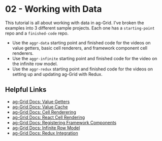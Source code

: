 # 02 - Working with Data
This tutorial is all about working with data in ag-Grid. I've broken the examples into 3 different sample projects. Each one has a `starting-point` repo and a `finished-code` repo.

- Use the `aggr-data` starting point and finished code for the videos on value getters, basic cell renderers, and framework component cell renderers.
- Use the `aggr-infinite` starting point and finished code for the video on the infinite row model.
- Use the `aggr-redux` starting point and finished code for the videos on setting up and updating ag-Grid with Redux.

## Helpful Links
- [ag-Grid Docs: Value Getters](https://www.ag-grid.com/javascript-grid-value-getters/)
- [ag-Grid Docs: Value Cache](https://www.ag-grid.com/javascript-grid-value-getters/#value-cache)
- [ag-Grid Docs: Cell Renderering](https://www.ag-grid.com/javascript-grid-cell-rendering/)
- [ag-Grid Docs: React Cell Rendering](https://www.ag-grid.com/javascript-grid-cell-rendering-components/#react-cell-rendering)
- [ag-Grid Docs: Registering Framework Components](https://www.ag-grid.com/javascript-grid-components/#registering-framework-components)
- [ag-Grid Docs: Infinite Row Model](https://www.ag-grid.com/javascript-grid-infinite-scrolling/)
- [ag-Grid Docs: Redux Integration](https://www.ag-grid.com/react-redux-integration-pt1/)
